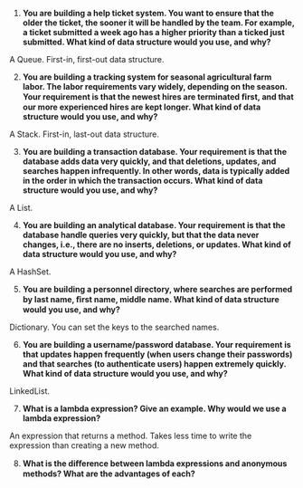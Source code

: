 1. **You are building a help ticket system. You want to ensure that the older the ticket, the sooner it will be handled by the team. For example, a ticket submitted a week ago has a higher priority than a ticked just submitted. What kind of data structure would you use, and why?**

A Queue. First-in, first-out data structure.

2. **You are building a tracking system for seasonal agricultural farm labor. The labor requirements vary widely, depending on the season. Your requirement is that the newest hires are terminated ﬁrst, and that our more experienced hires are kept longer. What kind of data structure would you use, and why?**

A Stack. First-in, last-out data structure.

3. **You are building a transaction database. Your requirement is that the database adds data very quickly, and that deletions, updates, and searches happen infrequently. In other words, data is typically added in the order in which the transaction occurs. What kind of data structure would you use, and why?**

A List.

4. **You are building an analytical database. Your requirement is that the database handle queries very quickly, but that the data never changes, i.e., there are no inserts, deletions, or updates. What kind of data structure would you use, and why?**

A HashSet.

5. **You are building a personnel directory, where searches are performed by last name, ﬁrst name, middle name. What kind of data structure would you use, and why?**

Dictionary. You can set the keys to the searched names.

6. **You are building a username/password database. Your requirement is that updates happen frequently (when users change their passwords) and that searches (to authenticate users) happen extremely quickly. What kind of data structure would you use, and why?**

LinkedList.

7. **What is a lambda expression? Give an example. Why would we use a lambda expression?**

An expression that returns a method. Takes less time to write the expression than creating a new method.

8. **What is the diﬀerence between lambda expressions and anonymous methods? What are the advantages of each?**
